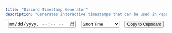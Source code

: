 ```yaml
---
title: "Discord Timestamp Generator"
description: "Generates interactive timestamps that can be used in <span class='accent'>Discord</span>."
---
```


<link rel='stylesheet' href='/scss/zalgo.css'>
<style>
@media screen and (max-width: 42em) {
	input, select, .js-Dropdown-title {
		display: block;
		width: 100%;
		padding: 0.75rem;
		font-size: 0.9rem !important;
	}
}
	
@media screen and (min-width: 42em) and (max-width: 64em) {
	input, select, .js-Dropdown-title {
		padding: 0.6rem 0;
		font-size: 0.9rem !important;
	}
}
	
@media screen and (min-width: 64em) {
	input, select, .js-Dropdown-title {
		padding: 0.75rem 0;
	}
}

input, select, .btn, .js-Dropdown {
	margin-top: 16px !important;
}

.js-Dropdown {
	position: relative;
	width: 20em;
}
.js-Dropdown-title {
	position: relative;
	width: 100%;
	height: 100%;
	text-align: left;
}
.js-Dropdown-title:after {
  border-color: #a69e93 transparent transparent transparent;
  border-style: solid;
  border-width: 10px 8px;
  content: '';
  display: block;
  height: 0;
  position: absolute;
  right: 0.3em;
  top: 45%;
  width: 0;
}
.js-Dropdown-list {
	color: #bfc0c0;
  background: #2a2c2d;
  border-left: 1px solid #555657;
  border-right: 1px solid #555657;
  box-sizing: border-box;
  display: none;
  height: 0;
  list-style: none;
  margin: 0;
  opacity: 0;
  padding: 0;
  position: absolute;
  transition: 0.2s linear;
  width: 100%;
  z-index: 999;
}
.js-Dropdown-list.is-open {
	display: block;
	height: auto;
	opacity: 1;
}
.js-Dropdown-list li {
	border-bottom: 1px solid #555657;
	cursor: pointer;
	padding: 0.15em;
}
.js-Dropdown-list li:hover {
	background-color: #383a3b;
}
.js-Dropdown-list li.is-selected {
	background-color: #464849;
}
.js-Dropdown-optgroup {
  border-bottom: 1px solid #555657;
  color: #555657;
  cursor: default;
  padding: 1em 0.5em;
  text-align: center;
}
</style>

<div style='display: flex; justify-content: space-around; flex-wrap: wrap; margin-top: -16px;'>
<input id='time' type='datetime-local' name='time' oninput='update()'>
<select id='format' name='format'>
	<option value='t'>Short Time</option>
	<option value='T'>Long Time</option>
	<option value='d'>Short Date</option>
	<option value='D'>Long Date</option>
	<option value='f'>Short Date/Time</option>
	<option value='F'>Long Date/Time</option>
	<option value='R'>Relative Time</option>
</select>
<!--<p id='example'></p>-->
<button style='margin-bottom: 0' class="btn" type='button' onclick='copy()'>Copy to Clipboard</button>
</div>

<script src='/js/vanilla-js-dropdown.min.js'></script>
<script src='/js/discord-timestamp.js'></script>
